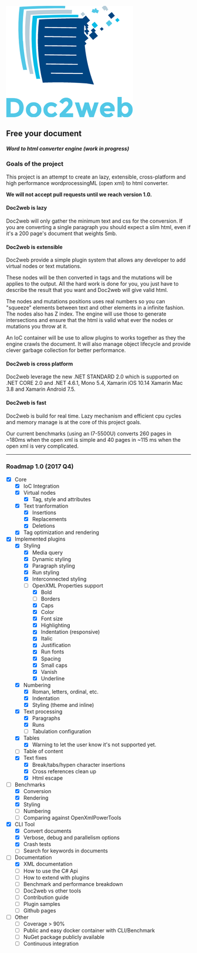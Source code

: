 ![alt text](logo.png "Logo Title Text 1")
## Free your document
##### Word to html converter engine (work in progress)

### Goals of the project
This project is an attempt to create an lazy, extensible, cross-platform and high performance wordprocessingML 
(open xml) to html converter.

**We will not accept pull requests until we reach version 1.0.**

#### Doc2web is lazy
Doc2web will only gather the minimum text and css for the conversion. If you are converting a single paragraph you should expect a slim html, even if it's a 200 page's document that weights 5mb.

#### Doc2web is extensible
Doc2web provide a simple plugin system that allows any developer to add virtual nodes 
or text mutations. 

These nodes will be then converted in tags and the mutations will be applies to the output. All the hard work is done for you, you just have to describe the result that you want and Doc2web will give valid html.

The nodes and mutations positions uses real numbers so you can "squeeze" elements between 
text and other elements in a infinite fashion. The nodes also has Z index. The engine will use those to generate intersections and ensure that the html is valid what ever the nodes or mutations you throw at it.

An IoC container will be use to allow plugins to works together as they the engine crawls the document. It will also manage object lifecycle and provide clever garbage collection for better performance.

#### Doc2web is cross platform
Doc2web leverage the new .NET STANDARD 2.0 which is supported on .NET CORE 2.0 and .NET 4.6.1, Mono 5.4, Xamarin iOS 10.14 Xamarin Mac 3.8 and Xamarin Android 7.5.

#### Doc2web is fast
Doc2web is build for real time. Lazy mechanism and efficient cpu cycles and memory manage is at the core of this project goals.

Our current benchmarks (using an I7-5500U) converts 260 pages in ~180ms when the open xml
is simple and 40 pages in ~115 ms when the open xml is very complicated.

-------------------------------

### Roadmap 1.0 (2017 Q4)
- [x] Core
  - [x] IoC Integration
  - [x] Virtual nodes
    - [x] Tag, style and attributes
  - [x] Text tranformation
    - [x] Insertions
    - [x] Replacements
    - [x] Deletions
  - [x] Tag optimization and rendering
- [x] Implemented plugins
  - [x] Styling
    - [x] Media query
    - [x] Dynamic styling
    - [x] Paragraph styling
    - [x] Run styling
    - [x] Interconnected styling
    - [ ] OpenXML Properties support
      - [x] Bold
      - [ ] Borders
      - [x] Caps
      - [x] Color
      - [x] Font size
      - [x] Highlighting
      - [x] Indentation (responsive)
      - [x] Italic
      - [x] Justification
      - [x] Run fonts
      - [x] Spacing
      - [x] Small caps
      - [x] Vanish
      - [x] Underline
  - [x] Numbering
    - [x] Roman, letters, ordinal, etc.
    - [x] Indentation
    - [x] Styling (theme and inline)
  - [x] Text processing
    - [x] Paragraphs
    - [x] Runs
    - [ ] Tabulation configuration
  - [x] Tables
    - [x] Warning to let the user know it's not supported yet.
  - [ ] Table of content
  - [x] Text fixes
    - [x] Break/tabs/hypen character insertions
    - [x] Cross references clean up
    - [x] Html escape
- [ ] Benchmarks
  - [x] Conversion
  - [x] Rendering
  - [x] Styling
  - [ ] Numbering
  - [ ] Comparing against OpenXmlPowerTools
- [x] CLI Tool
  - [x] Convert documents
  - [x] Verbose, debug and parallelism options
  - [x] Crash tests
  - [ ] Search for keywords in documents
- [ ] Documentation
  - [x] XML documentation
  - [ ] How to use the C# Api
  - [ ] How to extend with plugins
  - [ ] Benchmark and performance breakdown
  - [ ] Doc2web vs other tools
  - [ ] Contribution guide
  - [ ] Plugin samples
  - [ ] Github pages
- [ ] Other
  - [ ] Coverage > 90%
  - [ ] Public and easy docker container with CLI/Benchmark
  - [ ] NuGet package publicly available
  - [ ] Continuous integration
